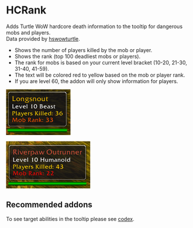 # HCRank
Adds Turtle WoW hardcore death information to the tooltip for dangerous mobs and players.    
Data provided by [hswowturtle](https://hswowturtle.com).

- Shows the number of players killed by the mob or player.
- Shows the rank (top 100 deadliest mobs or players).
- The rank for mobs is based on your current level bracket (10-20, 21-30, 31-40, 41-59).
- The text will be colored red to yellow based on the mob or player rank.
- If you are level 60, the addon will only show information for players.

![preview](https://github.com/GryllsAddons/AddonPreviews/blob/main/MobRank/MobRank1.png)

![preview](https://github.com/GryllsAddons/AddonPreviews/blob/main/MobRank/MobRank2.png)

## Recommended addons
To see target abilities in the tooltip please see [codex](https://github.com/nakda/codex/tree/main).
